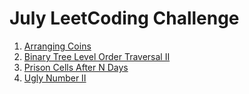 # July LeetCoding Challenge

1. [Arranging Coins](https://leetcode.com/explore/featured/card/july-leetcoding-challenge/544/week-1-july-1st-july-7th/3377/)
2. [Binary Tree Level Order Traversal II](https://leetcode.com/explore/challenge/card/july-leetcoding-challenge/544/week-1-july-1st-july-7th/3378/)
3. [Prison Cells After N Days](https://leetcode.com/explore/challenge/card/july-leetcoding-challenge/544/week-1-july-1st-july-7th/3379/)
4. [Ugly Number II](https://leetcode.com/explore/challenge/card/july-leetcoding-challenge/544/week-1-july-1st-july-7th/3380/)


